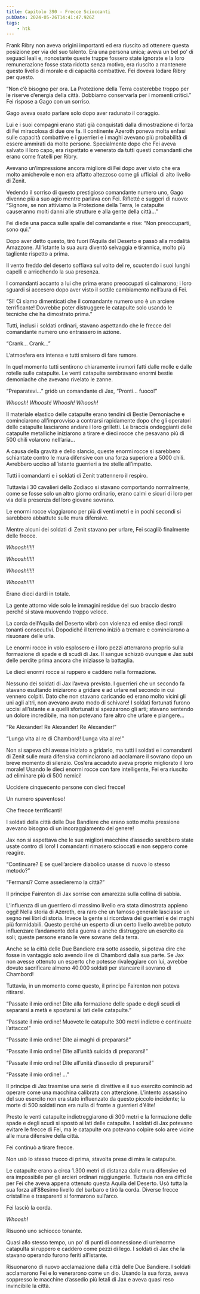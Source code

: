 ```yaml
---
title: Capitolo 390 - Frecce Scioccanti
pubDate: 2024-05-26T14:41:47.926Z
tags:
    - htk
---
```


Frank Ribry non aveva origini importanti ed era riuscito ad ottenere questa posizione per via del suo talento. Era una persona unica; aveva un bel po’ di seguaci leali e, nonostante queste truppe fossero state ignorate e la loro remunerazione fosse stata ridotta senza motivo, era riuscito a mantenere questo livello di morale e di capacità combattive. Fei doveva lodare Ribry per questo.

“Non c’è bisogno per ora. La Protezione della Terra costerebbe troppo per le riserve d’energia della città. Dobbiamo conservarla per i momenti critici.” Fei rispose a Gago con un sorriso.

Gago aveva osato parlare solo dopo aver radunato il coraggio.

Lui e i suoi compagni erano stati già conquistati dalla dimostrazione di forza di Fei miracolosa di due ore fa. Il continente Azeroth poneva molta enfasi sulle capacità combattive e i guerrieri e i maghi avevano più probabilità di essere ammirati da molte persone. Specialmente dopo che Fei aveva salvato il loro capo, era rispettato e venerato da tutti questi comandanti che erano come fratelli per Ribry.

Avevano un’impressione ancora migliore di Fei dopo aver visto che era molto amichevole e non era affatto altezzoso come gli ufficiali di alto livello di Zenit.

Vedendo il sorriso di questo prestigioso comandante numero uno, Gago divenne più a suo agio mentre parlava con Fei. Rifletté e suggerì di nuovo: “Signore, se non attiviamo la Protezione della Terra, le catapulte causeranno molti danni alle strutture e alla gente della città…”

Fei diede una pacca sulle spalle del comandante e rise: “Non preoccuparti, sono qui.”

Dopo aver detto questo, tirò fuori l’Aquila del Deserto e passò alla modalità Amazzone. All’istante la sua aura diventò selvaggia e tirannica, molto più tagliente rispetto a prima.

Il vento freddo del deserto soffiava sul volto del re, scuotendo i suoi lunghi capelli e arricchendo la sua presenza.

I comandanti accanto a lui che prima erano preoccupati si calmarono; i loro sguardi si accesero dopo aver visto il sottile cambiamento nell’aura di Fei.

“Sì! Ci siamo dimenticati che il comandante numero uno è un arciere terrificante! Dovrebbe poter distruggere le catapulte solo usando le tecniche che ha dimostrato prima.”

Tutti, inclusi i soldati ordinari, stavano aspettando che le frecce del comandante numero uno entrassero in azione.

“Crank… Crank…”

L’atmosfera era intensa e tutti smisero di fare rumore.

In quel momento tutti sentirono chiaramente i rumori fatti dalle molle e dalle rotelle sulle catapulte. Le venti catapulte sembravano enormi bestie demoniache che avevano rivelato le zanne.

“Preparatevi…” gridò un comandante di Jax, “Pronti… fuoco!”

<em>Whoosh! Whoosh! Whoosh! Whoosh!</em>

Il materiale elastico delle catapulte erano tendini di Bestie Demoniache e cominciarono all’improvviso a contrarsi rapidamente dopo che gli operatori delle catapulte lasciarono andare i loro grilletti. Le braccia ondeggianti delle catapulte metalliche iniziarono a tirare e dieci rocce che pesavano più di 500 chili volarono nell’aria…

A causa della gravità e dello slancio, queste enormi rocce si sarebbero schiantate contro le mura difensive con una forza superiore a 5000 chili. Avrebbero ucciso all’istante guerrieri a tre stelle all’impatto.

Tutti i comandanti e i soldati di Zenit trattennero il respiro.

Tuttavia i 30 cavalieri dello Zodiaco si stavano comportando normalmente, come se fosse solo un altro giorno ordinario, erano calmi e sicuri di loro per via della presenza del loro giovane sovrano.

Le enormi rocce viaggiarono per più di venti metri e in pochi secondi si sarebbero abbattute sulle mura difensive.

Mentre alcuni dei soldati di Zenit stavano per urlare, Fei scagliò finalmente delle frecce.

<em>Whoosh!!!!!

Whoosh!!!!!

Whoosh!!!!!

Whoosh!!!!!</em>

Erano dieci dardi in totale.

La gente attorno vide solo le immagini residue del suo braccio destro perché si stava muovendo troppo veloce.

La corda dell’Aquila del Deserto vibrò con violenza ed emise dieci ronzii tonanti consecutivi. Dopodiché il terreno iniziò a tremare e cominciarono a risuonare delle urla.

Le enormi rocce in volo esplosero e i loro pezzi atterrarono proprio sulla formazione di spade e di scudi di Jax. Il sangue schizzò ovunque e Jax subì delle perdite prima ancora che iniziasse la battaglia.

Le dieci enormi rocce si ruppero e caddero nella formazione.

Nessuno dei soldati di Jax l’aveva previsto. I guerrieri che un secondo fa stavano esultando iniziarono a gridare e ad urlare nel secondo in cui vennero colpiti. Dato che non stavano caricando ed erano molto vicini gli uni agli altri, non avevano avuto modo di schivare! I soldati fortunati furono uccisi all’istante e a quelli sfortunati si spezzarono gli arti; stavano sentendo un dolore incredibile, ma non potevano fare altro che urlare e piangere…

“Re Alexander! Re Alexander! Re Alexander!”

“Lunga vita al re di Chambord! Lunga vita al re!”

Non si sapeva chi avesse iniziato a gridarlo, ma tutti i soldati e i comandanti di Zenit sulle mura difensiva cominciarono ad acclamare il sovrano dopo un breve momento di silenzio. Cos’era accaduto aveva proprio migliorato il loro morale! Usando le dieci enormi rocce con fare intelligente, Fei era riuscito ad eliminare più di 500 nemici!

Uccidere cinquecento persone con dieci frecce!

Un numero spaventoso!

Che frecce terrificanti!

I soldati della città delle Due Bandiere che erano sotto molta pressione avevano bisogno di un incoraggiamento del genere!

Jax non si aspettava che le sue migliori macchine d’assedio sarebbero state usate contro di loro! I comandanti rimasero scioccati e non seppero come reagire.

“Continuare? E se quell’arciere diabolico usasse di nuovo lo stesso metodo?”

“Fermarsi? Come assedieremo la città?”

Il principe Fairenton di Jax sorrise con amarezza sulla collina di sabbia.

L’influenza di un guerriero di massimo livello era stata dimostrata appieno oggi! Nella storia di Azeroth, era raro che un famoso generale lasciasse un segno nei libri di storia. Invece la gente si ricordava dei guerrieri e dei maghi più formidabili. Questo perché un esperto di un certo livello avrebbe potuto influenzare l’andamento della guerra e anche distruggere un esercito da soli; queste persone erano le vere sovrane della terra.

Anche se la città delle Due Bandiere era sotto assedio, si poteva dire che fosse in vantaggio solo avendo il re di Chambord dalla sua parte. Se Jax non avesse ottenuto un esperto che potesse rivaleggiare con lui, avrebbe dovuto sacrificare almeno 40.000 soldati per stancare il sovrano di Chambord!

Tuttavia, in un momento come questo, il principe Fairenton non poteva ritirarsi.

“Passate il mio ordine! Dite alla formazione delle spade e degli scudi di separarsi a metà e spostarsi ai lati delle catapulte.”

“Passate il mio ordine! Muovete le catapulte 300 metri indietro e continuate l’attacco!”

“Passate il mio ordine! Dite ai maghi di prepararsi!”

“Passate il mio ordine! Dite all’unità suicida di prepararsi!”

“Passate il mio ordine! Dite all’unità d’assedio di prepararsi!”

“Passate il mio ordine! …”

Il principe di Jax trasmise una serie di direttive e il suo esercito cominciò ad operare come una macchina calibrata con attenzione. L’intento assassino del suo esercito non era stato influenzato da questo piccolo incidente; la morte di 500 soldati non era nulla di fronte a guerrieri d’élite!

Presto le venti catapulte indietreggiarono di 300 metri e la formazione delle spade e degli scudi si spostò ai lati delle catapulte. I soldati di Jax potevano evitare le frecce di Fei, ma le catapulte ora potevano colpire solo aree vicine alle mura difensive della città.

Fei continuò a tirare frecce.

Non usò lo stesso trucco di prima, stavolta prese di mira le catapulte.

Le catapulte erano a circa 1.300 metri di distanza dalle mura difensive ed era impossibile per gli arcieri ordinari raggiungerle. Tuttavia non era difficile per Fei che aveva appena ottenuto questa Aquila del Deserto. Usò tutta la sua forza all’88esimo livello del barbaro e tirò la corda. Diverse frecce cristalline e trasparenti si formarono sull’arco.

Fei lasciò la corda.

<em>Whoosh!</em>

Risuonò uno schiocco tonante.

Quasi allo stesso tempo, un po’ di punti di connessione di un’enorme catapulta si ruppero e caddero come pezzi di lego. I soldati di Jax che la stavano operando furono feriti all’istante.

Risuonarono di nuovo acclamazione dalla città delle Due Bandiere. I soldati acclamarono Fei e lo venerarono come un dio. Usando la sua forza, aveva soppresso le macchine d’assedio più letali di Jax e aveva quasi reso invincibile la città.




